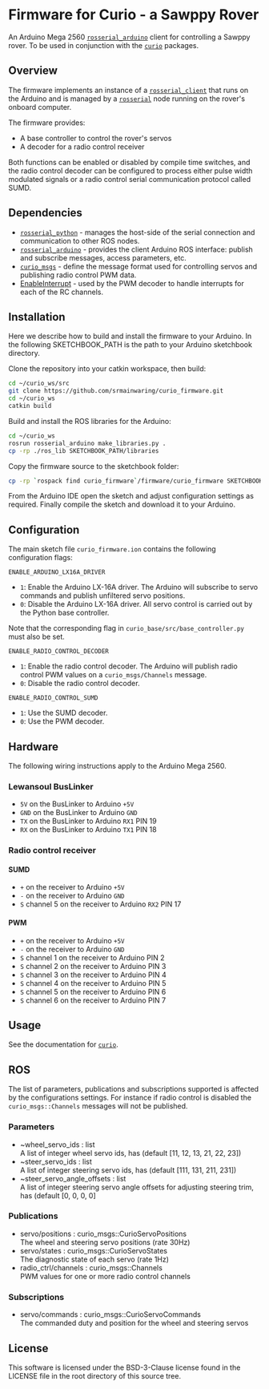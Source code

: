 # Firmware for Curio - a Sawppy Rover

An Arduino Mega 2560
[`rosserial_arduino`](http://wiki.ros.org/rosserial_arduino)
client for controlling a Sawppy rover.
To be used in conjunction with the
[`curio`](https://github.com/srmainwaring/curio) packages.

## Overview

The firmware implements an instance of a
[`rosserial_client`](http://wiki.ros.org/rosserial_client)
that runs on the Arduino and is managed by a
[`rosserial`](http://wiki.ros.org/rosserial?distro=melodic) node
running on the rover's onboard computer.

The firmware provides:

- A base controller to control the rover's servos
- A decoder for a radio control receiver

Both functions can be enabled or disabled by compile time switches,
and the radio control decoder can be configured to process either
pulse width modulated signals or a radio control serial communication
protocol called SUMD.

## Dependencies

- [`rosserial_python`](
http://wiki.ros.org/rosserial_arduino) - manages the host-side of
the serial connection and communication to other ROS nodes.
- [`rosserial_arduino`](http://wiki.ros.org/rosserial_arduino) -
provides the client Arduino ROS interface: publish and subscribe messages,
access parameters, etc.
- [`curio_msgs`](https://github.com/srmainwaring/curio_msgs) -
define the message format used for controlling servos and publishing
radio control PWM data.
- [EnableInterrupt](https://github.com/GreyGnome/EnableInterrupt) -
used by the PWM decoder to handle interrupts for each of the RC channels.

## Installation

Here we describe how to build and install the firmware to your Arduino.
In the following SKETCHBOOK_PATH is the path to your Arduino
sketchbook directory.

Clone the repository into your catkin workspace, then build:

```bash
cd ~/curio_ws/src
git clone https://github.com/srmainwaring/curio_firmware.git
cd ~/curio_ws
catkin build
```

Build and install the ROS libraries for the Arduino:

```bash
cd ~/curio_ws
rosrun rosserial_arduino make_libraries.py .
cp -rp ./ros_lib SKETCHBOOK_PATH/libraries
```

Copy the firmware source to the sketchbook folder:

```bash
cp -rp `rospack find curio_firmware`/firmware/curio_firmware SKETCHBOOK_PATH/curio_firmware
```

From the Arduino IDE open the sketch and adjust configuration settings
as required. Finally compile the sketch and download it to your Arduino.

## Configuration

The main sketch file `curio_firmware.ion` contains the following
configuration flags:

`ENABLE_ARDUINO_LX16A_DRIVER`

- `1`: Enable the Arduino LX-16A driver.
The Arduino will subscribe to servo commands and publish unfiltered
servo positions.
- `0`: Disable the Arduino LX-16A driver.
All servo control is carried out by the Python base controller.

Note that the corresponding flag in `curio_base/src/base_controller.py`
must also be set.

`ENABLE_RADIO_CONTROL_DECODER`

- `1`: Enable the radio control decoder. The Arduino will publish
radio control PWM values on a `curio_msgs/Channels` message.
- `0`: Disable the radio control decoder.

`ENABLE_RADIO_CONTROL_SUMD`

- `1`: Use the SUMD decoder.
- `0`: Use the PWM decoder.

## Hardware

 The following wiring instructions apply to the Arduino Mega 2560.

### Lewansoul BusLinker

- `5V` on the BusLinker to Arduino `+5V`
- `GND` on the BusLinker to Arduino `GND`
- `TX` on the BusLinker to Arduino `RX1` PIN 19
- `RX` on the BusLinker to Arduino `TX1` PIN 18

### Radio control receiver

#### SUMD

- `+` on the receiver to Arduino `+5V`
- `-` on the receiver to Arduino `GND`
- `S` channel 5 on the receiver to Arduino `RX2` PIN 17

#### PWM

- `+` on the receiver to Arduino `+5V`
- `-` on the receiver to Arduino `GND`
- `S` channel 1 on the receiver to Arduino PIN 2
- `S` channel 2 on the receiver to Arduino PIN 3
- `S` channel 3 on the receiver to Arduino PIN 4
- `S` channel 4 on the receiver to Arduino PIN 5
- `S` channel 5 on the receiver to Arduino PIN 6
- `S` channel 6 on the receiver to Arduino PIN 7

## Usage

See the documentation for [`curio`](https://github.com/srmainwaring/curio.git).

## ROS

The list of parameters, publications and subscriptions supported
is affected by the configurations settings. For instance if radio control
is disabled the `curio_msgs::Channels` messages will not be published.

### Parameters

- ~wheel_servo_ids : list\
    A list of integer wheel servo ids, has (default [11, 12, 13, 21, 22, 23])
- ~steer_servo_ids : list\
    A list of integer steering servo ids, has (default [111, 131, 211, 231])
- ~steer_servo_angle_offsets : list\
    A list of integer steering servo angle offsets for adjusting steering trim,
    has (default [0, 0, 0, 0]

### Publications

- servo/positions : curio_msgs::CurioServoPositions\
    The wheel and steering servo positions (rate 30Hz)
- servo/states : curio_msgs::CurioServoStates\
    The diagnostic state of each servo (rate 1Hz)
- radio_ctrl/channels : curio_msgs::Channels\
    PWM values for one or more radio control channels

### Subscriptions

- servo/commands : curio_msgs::CurioServoCommands\
    The commanded duty and position for the wheel and steering servos

## License

This software is licensed under the BSD-3-Clause license found in the LICENSE file
in the root directory of this source tree.
